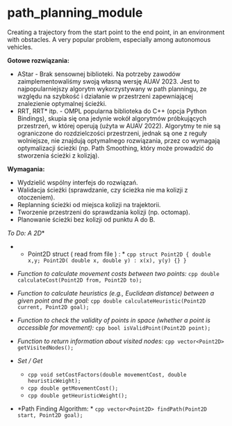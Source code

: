 # path_planning_module
Creating a trajectory from the start point to the end point, in an environment with obstacles. A very popular problem, especially among autonomous vehicles.

**Gotowe rozwiązania:**
- AStar - Brak sensownej biblioteki. Na potrzeby zawodów zaimplementowaliśmy swoją własną wersję AUAV 2023. Jest to najpopularniejszy algorytm wykorzystywany w path planningu, ze względu na szybkość i działanie w przestrzeni zapewniającej znalezienie optymalnej ścieżki.
- RRT, RRT* itp. - OMPL popularna biblioteka do C++ (opcja Python Bindings), skupia się ona jedynie wokół algorytmów próbkujących przestrzeń, w której operują (użyta w AUAV 2022). Algorytmy te nie są ograniczone do rozdzielczości przestrzeni, jednak są one z reguły wolniejsze, nie znajdują optymalnego rozwiązania, przez co wymagają optymalizacji ścieżki (np. Path Smoothing, który może prowadzić do stworzenia ścieżki z kolizją).


**Wymagania:**
- Wydzielić wspólny interfejs do rozwiązań.
- Walidacja ścieżki (sprawdzanie, czy ścieżka nie ma kolizji z otoczeniem).
- Replanning ścieżki od miejsca kolizji na trajektorii.
- Tworzenie przestrzeni do sprawdzania kolizji (np. octomap).
- Planowanie ścieżki bez kolizji od punktu A do B.

**To Do: A* 2D**

- * Point2D struct ( read from file ) : *
``cpp
  struct Point2D {
    double x,y;
    Point2D( double x, double y) : x(x), y(y) {}
  }
``
  
- *Function to calculate movement costs between two points:* 
  ``cpp
  double calculateCost(Point2D from, Point2D to);
  ``
- *Function to calculate heuristics (e.g., Euclidean distance) between a given point and the goal:*
  ``cpp
  double calculateHeuristic(Point2D current, Point2D goal);
 ``
- *Function to check the validity of points in space (whether a point is accessible for movement):*
  ``cpp
  bool isValidPoint(Point2D point);
  ``
- *Function to return information about visited nodes:*
  ``cpp
  vector<Point2D> getVisitedNodes();
  ``
- *Set / Get*
    - ``cpp void setCostFactors(double movementCost, double heuristicWeight); ``
    - ``cpp double getMovementCost(); ``
    - ``cpp double getHeuristicWeight(); ``
- *Path Finding Algorithm: *
  ``cpp
  vector<Point2D> findPath(Point2D start, Point2D goal);
  ``
   
  
    
